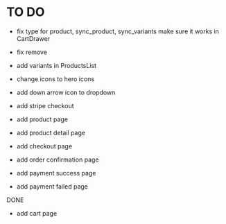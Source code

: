 # TO DO
- fix type for product, sync_product, sync_variants make sure it works in CartDrawer
- fix remove
- add variants in ProductsList


- change icons to hero icons
- add down arrow icon to dropdown
- add stripe checkout
- add product page
- add product detail page
- add checkout page
- add order confirmation page
- add payment success page
- add payment failed page

DONE
- add cart page